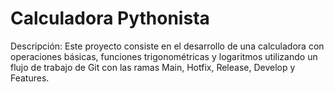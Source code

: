 # Calculadora Pythonista
Descripción: 
Este proyecto consiste en el desarrollo de una calculadora con operaciones básicas, funciones trigonométricas y logaritmos utilizando un flujo de trabajo de Git con las ramas Main, Hotfix, Release, Develop y Features.
